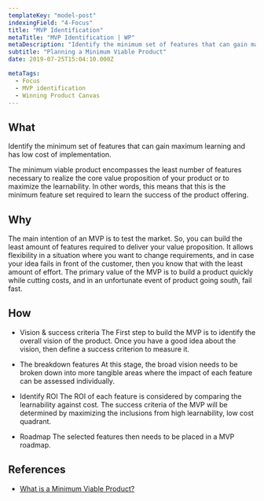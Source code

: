 ```yaml
---
templateKey: "model-post"
indexingField: "4-Focus"
title: "MVP Identification"
metaTitle: "MVP Identification | WP"
metaDescription: "Identify the minimum set of features that can gain maximum learning and has low cost of implementation."
subtitle: "Planning a Minimum Viable Product"
date: 2019-07-25T15:04:10.000Z

metaTags:
  - Focus
  - MVP identification
  - Winning Product Canvas
---
```



## What

Identify the minimum set of features that can gain maximum learning and has low cost of implementation.

The minimum viable product encompasses the least number of features necessary to realize the core value proposition of your product or to maximize the learnability. In other words, this means that this is the minimum feature set required to learn the success of the product offering.


## Why

The main intention of an MVP is to test the market. So, you can build the least amount of features required to deliver your value proposition. It allows flexibility in a situation where you want to change requirements, and in case your idea fails in front of the customer, then you know that with the least amount of effort. The primary value of the MVP is to build a product quickly while cutting costs, and in an unfortunate event of product going south, fail fast.


## How

- Vision & success criteria
  The First step to build the MVP is to identify the overall vision of the product. Once you have a good idea about the vision, then define a success criterion to measure it.

- The breakdown features
  At this stage, the broad vision needs to be broken down into more tangible areas where the impact of each feature can be assessed individually.

- Identify ROI
  The ROI of each feature is considered by comparing the learnability against cost. The success criteria of the MVP will be determined by maximizing the inclusions from high learnability, low cost quadrant.

- Roadmap
  The selected features then needs to be placed in a MVP roadmap.


## References

- [What is a Minimum Viable Product?](http://ask.leanstack.com/en/articles/902991-what-is-a-minimum-viable-product-mvp)
